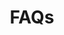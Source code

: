 ---
title: FAQs
description: Frequently Asked Questions about dxflow, covering common queries and troubleshooting tips to help users navigate
---